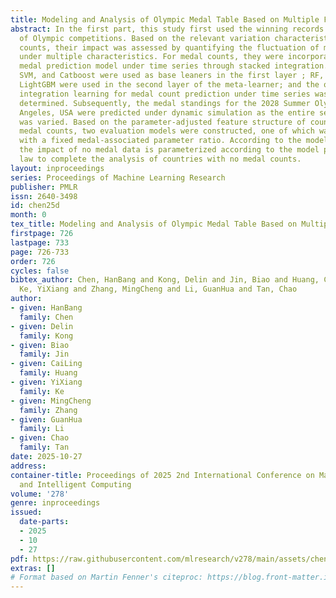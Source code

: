 ```yaml
---
title: Modeling and Analysis of Olympic Medal Table Based on Multiple Features
abstract: In the first part, this study first used the winning records and medal data
  of Olympic competitions. Based on the relevant variation characteristics of medal
  counts, their impact was assessed by quantifying the fluctuation of medal counts
  under multiple characteristics. For medal counts, they were incorporated into a
  medal prediction model under time series through stacked integration. LR, LASSO,
  SVM, and Catboost were used as base leaners in the first layer ; RF, XGBoost, and
  LightGBM were used in the second layer of the meta-learner; and the optimal stacked
  integration learning for medal count prediction under time series was subsequently
  determined. Subsequently, the medal standings for the 2028 Summer Olympics in Los
  Angeles, USA were predicted under dynamic simulation as the entire sequential system
  was varied. Based on the parameter-adjusted feature structure of countries without
  medal counts, two evaluation models were constructed, one of which was initialized
  with a fixed medal-associated parameter ratio. According to the model framework,
  the impact of no medal data is parameterized according to the model parameter distribution
  law to complete the analysis of countries with no medal counts.
layout: inproceedings
series: Proceedings of Machine Learning Research
publisher: PMLR
issn: 2640-3498
id: chen25d
month: 0
tex_title: Modeling and Analysis of Olympic Medal Table Based on Multiple Features
firstpage: 726
lastpage: 733
page: 726-733
order: 726
cycles: false
bibtex_author: Chen, HanBang and Kong, Delin and Jin, Biao and Huang, CaiLing and
  Ke, YiXiang and Zhang, MingCheng and Li, GuanHua and Tan, Chao
author:
- given: HanBang
  family: Chen
- given: Delin
  family: Kong
- given: Biao
  family: Jin
- given: CaiLing
  family: Huang
- given: YiXiang
  family: Ke
- given: MingCheng
  family: Zhang
- given: GuanHua
  family: Li
- given: Chao
  family: Tan
date: 2025-10-27
address:
container-title: Proceedings of 2025 2nd International Conference on Machine Learning
  and Intelligent Computing
volume: '278'
genre: inproceedings
issued:
  date-parts:
  - 2025
  - 10
  - 27
pdf: https://raw.githubusercontent.com/mlresearch/v278/main/assets/chen25d/chen25d.pdf
extras: []
# Format based on Martin Fenner's citeproc: https://blog.front-matter.io/posts/citeproc-yaml-for-bibliographies/
---
```

